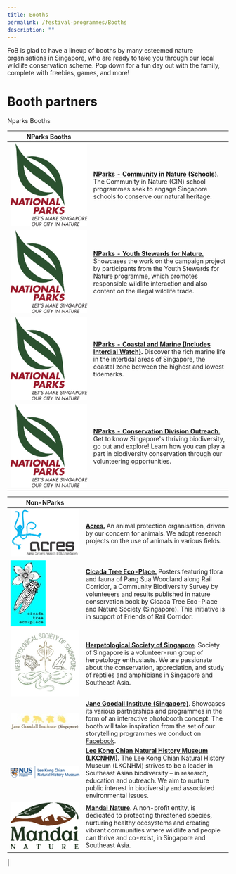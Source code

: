 ```yaml
---
title: Booths
permalink: /festival-programmes/Booths
description: ""
---
```

FoB is glad to have a lineup of booths by many esteemed nature organisations in Singapore, who are ready to take you through our local wildlife conservation scheme. Pop down for a fun day out with the family, complete with freebies, games, and more!

# **Booth partners**

Nparks Booths


| NParks Booths |  |
| -------- | -------- | 
| ![](/images/Logos/NParks%20Logo%20new%20tagline_colour.png)  |  **[NParks - Community in Nature (Schools)](https://www.nparks.gov.sg/biodiversity/community-in-nature-initiative)**. The Community in Nature (CIN) school programmes seek to engage Singapore schools to conserve our natural heritage. | 
|![](/images/Logos/NParks%20Logo%20new%20tagline_colour.png)| **[NParks - Youth Stewards for Nature.](https://www.nparks.gov.sg/learning/youthsgnature/youth-stewards-for-nature)** Showcases the work on the campaign project by participants from the Youth Stewards for Nature programme, which promotes responsible wildlife interaction and also content on the illegal wildlife trade.|
|![](/images/Logos/NParks%20Logo%20new%20tagline_colour.png)| **[NParks - Coastal and Marine (Includes Interdial Watch)](https://www.nparks.gov.sg/biodiversity/our-ecosystems/coastal-and-marine/intertidal).** Discover the rich marine life in the intertidal areas of Singapore, the coastal zone between the highest and lowest tidemarks. |
|![](/images/Logos/NParks%20Logo%20new%20tagline_colour.png)|**[ NParks - Conservation Division Outreach.](https://www.nparks.gov.sg/biodiversity/our-national-plan-for-conservation)** Get to know Singapore's thriving biodiversity, go out and explore! Learn how you can play a part in biodiversity conservation through our volunteering opportunities.|


| Non-NParks| | 
| -------- | -------- |
| ![](/images/acres.jpeg)|**[Acres.](https://acres.org.sg/)** An animal protection organisation, driven by our concern for animals. We adopt research projects on the use of animals in various fields. | 
|![](/images/Logos/cicada.jpg)|**[Cicada Tree Eco-Place.](https://cicadatree.org.sg/)** Posters featuring flora and fauna of Pang Sua Woodland along Rail Corridor, a Community Biodiversity Survey by volunteeers and results published in nature conservation book by Cicada Tree Eco-Place and Nature Society (Singapore). This initiative is in support of Friends of Rail Corridor.| 
|![](/images/Logos/hsslogo.jpg)| **[Herpetological Society of Singapore](https://herpsocsg.com/)**. Society of Singapore is a volunteer-run group of herpetology enthusiasts. We are passionate about the conservation, appreciation, and study of reptiles and amphibians in Singapore and Southeast Asia.|
|![](/images/Logos/janegoodall.jpg)| **[Jane Goodall Institute (Singapore)](https://janegoodall.org.sg/)**. Showcases its various partnerships and programmes in the form of an interactive photobooth concept. The booth will take inspiration from the set of our storytelling programmes we conduct on [Facebook](https://www.facebook.com/JaneGoodallSingapore/).|
|![](/images/Logos/LeeKongChianMuseum.png)| **[Lee Kong Chian Natural History Museum (LKCNHM).](https://lkcnhm.nus.edu.sg/)** The Lee Kong Chian Natural History Museum (LKCNHM) strives to be a leader in Southeast Asian biodiversity – in research, education and outreach. We aim to nurture public interest in biodiversity and associated environmental issues. |
|![](/images/Logos/mandai-nature.jpg)| **[Mandai Nature](https://www.mandainature.org/en/home.html)**. A non-profit entity, is dedicated to protecting threatened species, nurturing healthy ecosystems and creating vibrant communities where wildlife and people can thrive and co-exist, in Singapore and Southeast Asia.|
|